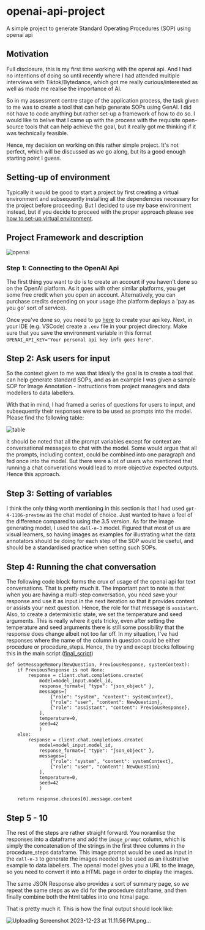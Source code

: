 # openai-api-project
A simple project to generate Standard Operating Procedures (SOP) using openai api

## Motivation
Full disclosure, this is my first time working with the openai api. And I had no intentions of doing so until recently where I had attended multiple interviews with Tiktok/Bytedance, which got me really curious/interested as well as made me realise the importance of AI.

So in my assessment centre stage of the application process, the task given to me was to create a tool that can help generate SOPs using GenAI. I did not have to code anything but rather set-up a framework of how to do so. I would like to belive that I came up with the process with the requisite open-source tools that can help achieve the goal, but it really got me thinking if it was technically feasible.

Hence, my decision on working on this rather simple project. It's not perfect, which will be discussed as we go along, but its a good enough starting point I guess.

## Setting-up of environment

Typically it would be good to start a project by first creating a virtual environment and subsequently installing all the dependencies necessary for the project before proceeding. But I decided to use my base environment instead, but if you decide to proceed with the proper approach please see [how to set-up virtual environment](https://github.com/peterchettiar/personal-projects?tab=readme-ov-file#2-setting-up-a-new-environment).

## Project Framework and description

![openai](https://github.com/peterchettiar/openai-api-project/assets/89821181/e472585b-7cbc-4c25-8765-ed440a3ad111)

### Step 1: Connecting to the OpenAI Api

The first thing you want to do is to create an account if you haven't done so on the OpenAI platform. As it goes with other similar platforms, you get some free credit when you open an account. Alternatively, you can purchase credits depending on your usage (the platform deploys a 'pay as you go' sort of service). 

Once you've done so, you need to go [here](https://platform.openai.com/api-keys) to create your api key. Next, in your IDE (e.g. VSCode) create a `.env` file in your project directory. Make sure that you save the environment variable in this format `OPENAI_API_KEY="Your personal api key info goes here"`.

## Step 2: Ask users for input

So the context given to me was that ideally the goal is to create a tool that can help generate standard SOPs, and as an example I was given a sample SOP for Image Annotation - Instructions from project managers and data modellers to data labellers. 

With that in mind, I had framed a series of questions for users to input, and subsequently their responses were to be used as prompts into the model. Please find the following table:

![table](https://github.com/peterchettiar/openai-api-project/assets/89821181/8a1a8395-3934-4336-aba9-7ca42c80c3d5)

It should be noted that all the prompt variables except for context are conversational messages to chat with the model. Some would argue that all the prompts, including context, could be combined into one paragraph and fed once into the model. But there were a lot of users who mentioned that running a chat converations would lead to more objective expected outputs. Hence this approach.

## Step 3: Setting of variables

I think the only thing worth mentioning in this section is that I had used `gpt-4-1106-preview` as the chat model of choice. Just wanted to have a feel of the difference compared to using the 3.5 version. As for the image generating model, I used the `dall-e-3` model. Figured that most of us are visual learners, so having images as examples for illustrating what the data annotators should be doing for each step of the SOP would be useful, and should be a standardised practice when setting such SOPs.

## Step 4: Running the chat conversation

The following code block forms the crux of usage of the openai api for text conversations. That is pretty much it. The important part to note is that when you are having a multi-step conversation, you need save your response and use it as input in the next iteration so that it provides context or assists your next question. Hence, the role for that message is `assistant`. Also, to create a deterministic state, we set the temperature and seed arguments. This is really where it gets tricky, even after setting the temperature and seed arguments there is still some possibility that the response does change albeit not too far off. In my situation, I've had responses where the name of the column in question could be either procedure or procedure_steps. Hence, the try and except blocks following this in the main script ([final_script](https://github.com/peterchettiar/openai-api-project/blob/main/SOP-generator-script.py))

```
def GetMessageMemory(NewQuestion, PreviousResponse, systemContext):
    if PreviousResponse is not None:
        response = client.chat.completions.create(
            model=model_input.model_id,
            response_format={ "type": "json_object" },
            messages=[
                {"role": "system", "content": systemContext},
                {"role": "user", "content": NewQuestion},
                {"role": "assistant", "content": PreviousResponse},
            ],
            temperature=0,
            seed=42
            )
    else:
        response = client.chat.completions.create(
            model=model_input.model_id,
            response_format={ "type": "json_object" },
            messages=[
                {"role": "system", "content": systemContext},
                {"role": "user", "content": NewQuestion}
            ],
            temperature=0,
            seed=42
            )

    return response.choices[0].message.content

```
## Step 5 - 10

The rest of the steps are rather straight forward. You noramlise the responses into a dataframe and add the `image_prompt` column, which is simply the concatenation of the strings in the first three columns in the procedure_steps dataframe. This image prompt would be used as input in the `dall-e-3` to generate the images needed to be used as an illustrative example to data labellers. The openai model gives you a URL to the image, so you need to convert it into a HTML page in order to display the images.

The same JSON Response also provides a sort of summary page, so we repeat the same steps as we did for the procedure dataframe, and then finally combine both the html tables into one htmal page.

That is pretty much it. This is how the final output should look like:

![Uploading Screenshot 2023-12-23 at 11.11.56 PM.png…]()

